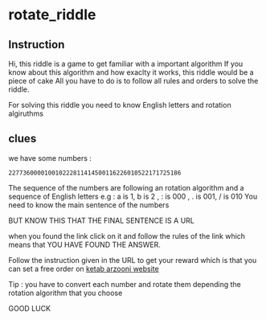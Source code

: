 # rotate_riddle

## Instruction
Hi, this riddle is a game to get familiar with a important algorithm
If you know about this algorithm and how exaclty it works, this riddle would be a piece of cake
All you have to do is to follow all rules and orders to solve the riddle. 

For solving this riddle you need to know English letters and rotation algiruthms

## clues

we have some numbers :
```
227736000010010222811414500116226010522171725186
```
The sequence of the numbers are following an rotation algorithm and a sequence of English letters
e.g : a is 1, b is 2 , : is 000 , . is 001, / is 010
You need to know the main sentence of the numbers 

BUT KNOW THIS THAT THE FINAL SENTENCE IS A URL

when you found the link click on it and follow the rules of the link which means that YOU HAVE FOUND THE ANSWER.

Follow the instruction given in the URL to get your reward which is that you can set a free order on <a href="https://ketabarzooni.ir">ketab arzooni website</a>

Tip : you have to convert each number and rotate them depending the rotation algorithm that you choose

GOOD LUCK
